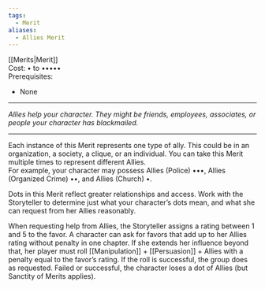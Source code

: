 ```yaml
---
tags:
  - Merit
aliases:
  - Allies Merit
---
```


[[Merits|Merit]]\
Cost: • to •••••\
Prerequisites:
- None

---

_Allies help your character. They might be friends, employees, associates, or people your character has blackmailed._

---

Each instance of this Merit represents one type of ally. This could be in an organization, a society, a clique, or an individual. You can take this Merit multiple times to represent different Allies.\
For example, your character may possess Allies (Police) •••, Allies (Organized Crime) ••, and Allies (Church) •.

Dots in this Merit reflect greater relationships and access. Work with the Storyteller to determine just what your character’s dots mean, and what she can request from her Allies reasonably.

When requesting help from Allies, the Storyteller assigns a rating between 1 and 5 to the favor. A character can ask for favors that add up to her Allies rating without penalty in one chapter. If she extends her influence beyond that, her player must roll [[Manipulation]] + [[Persuasion]] + Allies with a penalty equal to the favor’s rating. If the roll is successful, the group does as requested. Failed or successful, the character loses a dot of Allies (but Sanctity of Merits applies).